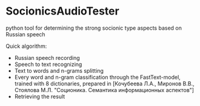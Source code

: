 # SocionicsAudioTester
python tool for determining the strong socionic type aspects based on Russian speech

Quick algorithm:
- Russian speech recording
- Speech to text recognizing
- Text to words and n-grams splitting
- Every word and n-gram classification through the FastText-model, trained with 8 dictionaries, prepared in [Кочубеева Л.А., Миронов В.В., Стоялова М.Л. "Соционика. Семантика информационных аспектов"]
- Retrieving the result
